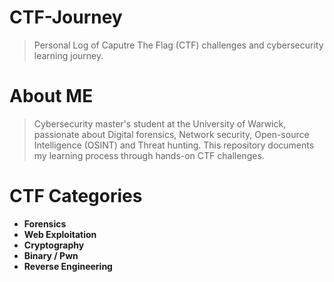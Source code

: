 # CTF-Journey
> Personal Log of Caputre The Flag (CTF) challenges and cybersecurity learning journey.


# About ME 
> Cybersecurity master's student at the University of Warwick, passionate about Digital forensics, Network security, Open-source Intelligence (OSINT) and Threat hunting.
> This repository documents my learning process through hands-on CTF challenges.

# CTF Categories 
- **Forensics**
- **Web Exploitation**
- **Cryptography**
- **Binary / Pwn**
- **Reverse Engineering**
